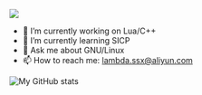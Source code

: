 <a title="Hits" target="_blank" href="https://github.com/NamelessAshone/hits"><img src="https://hits.b3log.org/NamelessAshone/hits.svg"></a>


- 🔭 I’m currently working on Lua/C++
- 🌱 I’m currently learning SICP
- 💬 Ask me about GNU/Linux
- 📫 How to reach me: lambda.ssx@aliyun.com

![My GitHub stats](https://github-readme-stats.vercel.app/api?username=NamelessAshone&show_icons=true&theme=default)
